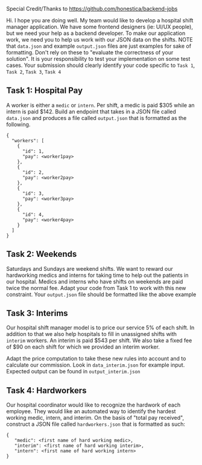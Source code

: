 Special Credit/Thanks to https://github.com/honestica/backend-jobs

Hi. I hope you are doing well. My team would like to develop a hospital shift manager application. We have some frontend designers (ie: UI/UX people), but we need your help as a backend developer. To make our application work, we need you to help us work with our JSON data on the shifts. NOTE that `data.json` and example `output.json` files are just examples for sake of formatting. Don't rely on these to "evaluate the correctness of your solution". It is your responsibility to test your implementation on some test cases. Your submission should clearly identify your code specific to `Task 1`, `Task 2`, `Task 3`, `Task 4`


## Task 1: Hospital Pay
A worker is either a `medic` or `intern`. Per shift, a medic is paid $305 while an intern is paid $142. Build an endpoint that takes in a JSON file called `data.json` and produces a
file called `output.json` that is formatted as the following.
```
{
  "workers": [
    {
      "id": 1,
      "pay": <worker1pay>
    },
    {
      "id": 2,
      "pay": <worker2pay>
    },
    {
      "id": 3,
      "pay": <worker3pay>
    },
    {
      "id": 4,
      "pay": <worker4pay>
    }
  ]
}
```

## Task 2: Weekends
Saturdays and Sundays are weekend shifts. We want to reward our hardworking medics and interns for taking time to help out the patients in our hospital.
Medics and interns who have shifts on weekends are paid twice the normal fee. Adapt your code from Task 1 to work with this new constraint. Your `output.json` file should be formatted like the above example

## Task 3: Interims
Our hospital shift manager model is to price our service 5% of each shift. In addition to that we also help hospitals to fill in unassigned shifts with `interim` workers.
An interim is paid $543 per shift. We also take a fixed fee of $90 on each shift for which we provided an interim worker.

Adapt the price computation to take these new rules into account and to calculate our commission. Look in `data_interim.json` for example input. Expected output can be found in `output_interim.json`

## Task 4: Hardworkers
Our hospital coordinator would like to recognize the hardwork of each employee. They would like an automated way to identify the hardest working medic, intern, and interim. On the basis of "total pay received", construct a JSON file called `hardworkers.json` that is formatted as such:
```
{
   "medic": <first name of hard working medic>,
   "interim": <first name of hard working interim>,
   "intern": <first name of hard working intern>
}
```

